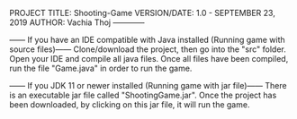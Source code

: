 PROJECT TITLE: Shooting-Game
VERSION/DATE: 1.0 - SEPTEMBER 23, 2019
AUTHOR: Vachia Thoj
————

—— If you have an IDE compatible with Java installed (Running game with source files)—— 
Clone/download the project, then go into the "src" folder.
Open your IDE and compile all java files. Once all files have been compiled, run the file "Game.java" in order to run the game.

—— If you JDK 11 or newer installed (Running game with jar file)——
There is an executable jar file called "ShootingGame.jar". Once the project has been downloaded, by clicking on this jar file, it
will run the game.
